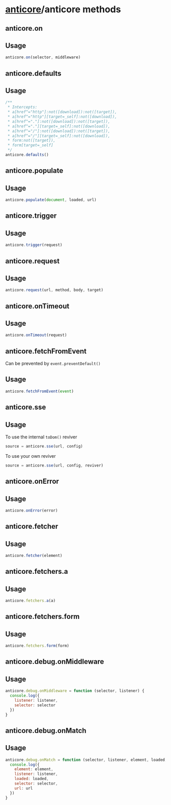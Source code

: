 # [anticore](../../#reference)/<a name="reference">anticore methods</a>


## anticore.on

## Usage

```js
anticore.on(selector, middleware)
```

## anticore.defaults

## Usage

```js
/**
 * Intercepts:
 * a[href^="http"]:not([download]):not([target]),
 * a[href^="http"][target=_self]:not([download]),
 * a[href^="."]:not([download]):not([target]),
 * a[href^="."][target=_self]:not([download]),
 * a[href^="/"]:not([download]):not([target]),
 * a[href^="/"][target=_self]:not([download]),
 * form:not([target]),
 * form[target=_self]
 */
anticore.defaults()
```

## anticore.populate

## Usage

```js
anticore.populate(document, loaded, url)
```

## anticore.trigger

## Usage

```js
anticore.trigger(request)
```

## anticore.request
## Usage

```js
anticore.request(url, method, body, target)
```

## anticore.onTimeout

## Usage

```js
anticore.onTimeout(request)
```

## anticore.fetchFromEvent

Can be prevented by `event.preventDefault()`

## Usage

```js
anticore.fetchFromEvent(event)
```

## anticore.sse

## Usage

To use the internal `toDom()` reviver

```js
source = anticore.sse(url, config)
```

To use your own reviver

```js
source = anticore.sse(url, config, reviver)
```

## anticore.onError

## Usage

```js
anticore.onError(error)
```

## anticore.fetcher

## Usage

```js
anticore.fetcher(element)
```

## anticore.fetchers.a

## Usage

```js
anticore.fetchers.a(a)
```

## anticore.fetchers.form

## Usage

```js
anticore.fetchers.form(form)
```

## anticore.debug.onMiddleware

## Usage

```js
anticore.debug.onMiddleware = function (selector, listener) {
  console.log({
    listener: listener,
    selector: selector
  })
}
```

## anticore.debug.onMatch

## Usage

```js
anticore.debug.onMatch = function (selector, listener, element, loaded, url) {
  console.log({
    element: element,
    listener: listener,
    loaded: loaded,
    selector: selector,
    url: url
  })
}
```